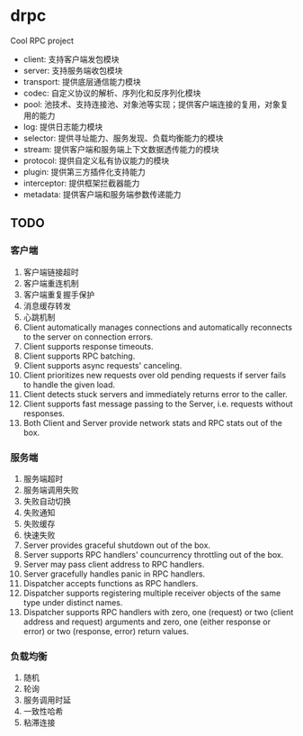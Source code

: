 # drpc
Cool RPC project

- client: 支持客户端发包模块
- server: 支持服务端收包模块
- transport: 提供底层通信能力模块
- codec: 自定义协议的解析、序列化和反序列化模块
- pool: 池技术、支持连接池、对象池等实现；提供客户端连接的复用，对象复用的能力
- log:  提供日志能力模块
- selector: 提供寻址能力、服务发现、负载均衡能力的模块
- stream: 提供客户端和服务端上下文数据透传能力的模块
- protocol: 提供自定义私有协议能力的模块
- plugin: 提供第三方插件化支持能力
- interceptor: 提供框架拦截器能力
- metadata: 提供客户端和服务端参数传递能力

## TODO

### 客户端
1. 客户端链接超时
2. 客户端重连机制
3. 客户端重复握手保护
4. 消息缓存转发
5. 心跳机制
6. Client automatically manages connections and automatically reconnects to the server on connection errors.
7. Client supports response timeouts.
8. Client supports RPC batching.
9. Client supports async requests' canceling.
10. Client prioritizes new requests over old pending requests if server fails to handle the given load.
11. Client detects stuck servers and immediately returns error to the caller.
12. Client supports fast message passing to the Server, i.e. requests without responses.
13. Both Client and Server provide network stats and RPC stats out of the box.


### 服务端
1. 服务端超时
2. 服务端调用失败
3. 失败自动切换
4. 失败通知
5. 失败缓存
6. 快速失败
7. Server provides graceful shutdown out of the box.
8. Server supports RPC handlers' councurrency throttling out of the box.
9. Server may pass client address to RPC handlers.
10. Server gracefully handles panic in RPC handlers.
11. Dispatcher accepts functions as RPC handlers.
12. Dispatcher supports registering multiple receiver objects of the same type under distinct names.
13. Dispatcher supports RPC handlers with zero, one (request) or two (client address and request) arguments and zero, one (either response or error) or two (response, error) return values.

### 负载均衡
1. 随机
2. 轮询
3. 服务调用时延
4. 一致性哈希
5. 粘滞连接 
